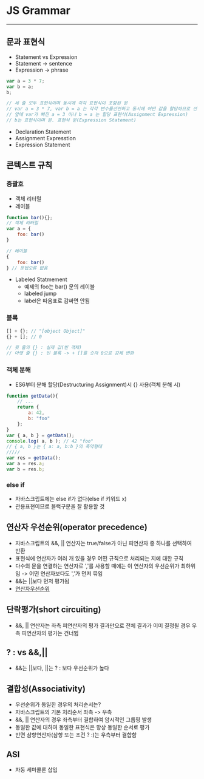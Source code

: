 # JS Grammar
***
## 문과 표현식
- Statement vs Expression
- Statement -> sentence
- Expression -> phrase
```js
var a = 3 * 7; 
var b = a;
b; 

// 세 줄 모두 표현식이며 동시에 각각 표현식이 포함된 문
// var a = 3 * 7, var b = a 는 각각 변수를선언하고 동시에 어떤 값을 할당하므로 선언문(Declaration Statement)
// 앞에 var가 빠진 a = 3 이나 b = a 는 할당 표현식(Assignment Expression)
// b는 표현식이며 문. 표현식 문(Expression Statement)
```
- Declaration Statement
- Assignment Expresstion
- Expression Statement

## 콘텍스트 규칙

### 중괄호
- 객체 리터럴
- 레이블
```js 
function bar(){};
// 객체 리터럴
var a = {
    foo: bar()
}

// 레이블
{
    foo: bar()
} // 문법오류 없음
```
- Labeled Statmement
    - 예제의 foo는 bar() 문의 레이블
    - labeled jump
    - label은 따옴표로 감싸면 안됨

### 블록
```js
[] + {}; // "[object Object]"
{} + []; // 0

// 윗 줄의 {} : 실제 값(빈 객체)
// 아랫 줄 {} : 빈 불록 -> + []를 숫자 0으로 강제 변환
```
### 객체 분해
- ES6부터 분해 할당(Destructuring Assignment)시 {} 사용(객체 분해 시)
```js
function getData(){
    // ...
    return {
        a: 42,
        b: "foo"
    };
}
var { a, b } = getData();
console.log( a, b ); // 42 "foo"
// { a, b }는 { a: a, b:b }의 축약형태
/////
var res = getData();
var a = res.a;
var b = res.b; 
```

### else if
- 자바스크립트에는 else if가 없다(else if 키워드 x)
- 관용표현이므로 블럭구문을 잘 활용할 것

## 연산자 우선순위(operator precedence)
- 자바스크립트의 &&, || 연산자는 true/false가 아닌 피연산자 중 하나를 선택하여 반환
- 표현식에 연산자가 여러 개 있을 경우 어떤 규칙으로 처리되는 지에 대한 규칙
- 다수의 문을 연결하는 연산자로 ','를 사용할 때에는 이 연산자의 우선순위가 최하위임 -> 어떤 연산자보다도 ','가 먼저 묶임
- &&는 ||보다 먼저 평가됨
- [연산자우선순위](https://developer.mozilla.org/ko/docs/Web/JavaScript/Reference/Operators/%EC%97%B0%EC%82%B0%EC%9E%90_%EC%9A%B0%EC%84%A0%EC%88%9C%EC%9C%84)

## 단락평가(short circuiting)
- &&, || 연산자는 좌측 피연산자의 평가 결과만으로 전체 결과가 이미 결정될 경우 우측 피연산자의 평가는 건너뜀

## ? : vs &&,||
- &&는 ||보다, ||는 ? : 보다 우선순위가 높다

## 결합성(Associativity)
- 우선순위가 동일한 경우의 처리순서는?
- 자바스크립트의 기본 처리순서 좌측 -> 우측
- &&, || 연산자의 경우 좌측부터 결합하여 암시적인 그룹핑 발생
- 동일한 값에 대하여 동일한 표현식은 항상 동일한 순서로 평가
- 반면 삼항연산자(삼항 또는 조건 ? :)는 우측부터 결합함

## ASI
- 자동 세미콜론 삽입
